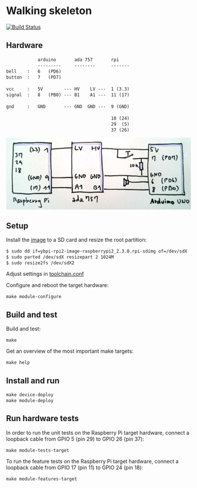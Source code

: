 # Walking skeleton

[![Build Status](https://travis-ci.org/raphaelmeyer/skeleton.svg?branch=master)](https://travis-ci.org/raphaelmeyer/skeleton/)

## Hardware


                arduino       ada 757       rpi
                ---------     --------      -------
    bell    :   6   (PD6)
    button  :   7   (PD7)

    vcc     :   5V        --- HV    LV ---  1 (3.3)
    signal  :   8   (PB0) --- B1    A1 ---  11 (17)

    gnd     :   GND       --- GND  GND ---  9 (GND)

                                            18 (24)
                                            29  (5)
                                            37 (26)


![schematic](doc/schematic.jpg?raw=true "schematic")


## Setup

Install the [image](https://www.dropbox.com/s/tum9hzxbb5pnc2c/ybpi-rpi2-image-raspberrypi2_2.3.0.rpi-sdimg?raw=1) to a SD card and resize the root partition:

    $ sudo dd if=ybpi-rpi2-image-raspberrypi2_2.3.0.rpi-sdimg of=/dev/sdX
    $ sudo parted /dev/sdX resizepart 2 1024M
    $ sudo resize2fs /dev/sdX2


Adjust settings in [toolchain.conf](toolchain.conf)


Configure and reboot the target hardware:

    make module-configure


## Build and test

Build and test:

    make


Get an overview of the most important make targets:

    make help


## Install and run

    make device-deploy
    make module-deploy


## Run hardware tests

In order to run the unit tests on the Raspberry Pi target hardware,
connect a loopback cable from GPIO 5 (pin 29) to GPIO 26 (pin 37):

    make module-tests-target


To run the feature tests on the Raspberry Pi target hardware,
connect a loopback cable from GPIO 17 (pin 11) to GPIO 24 (pin 18):

    make module-features-target


